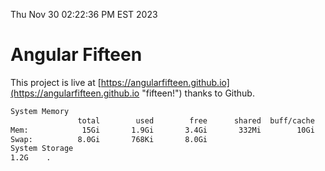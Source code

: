 Thu Nov 30 02:22:36 PM EST 2023

# Angular Fifteen


This project is live at [https://angularfifteen.github.io](https://angularfifteen.github.io "fifteen!") thanks to Github.

```bash
System Memory
               total        used        free      shared  buff/cache   available
Mem:            15Gi       1.9Gi       3.4Gi       332Mi        10Gi        13Gi
Swap:          8.0Gi       768Ki       8.0Gi
System Storage
1.2G	.
```
